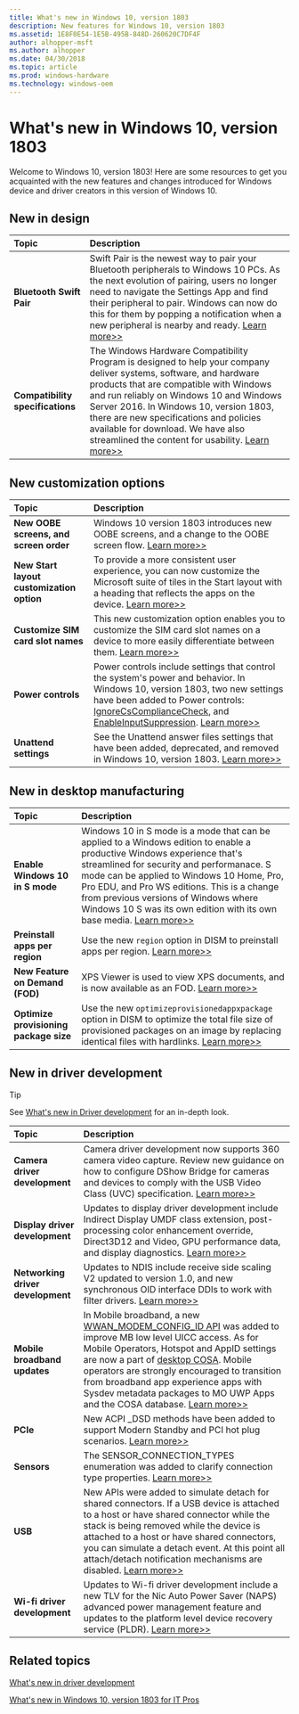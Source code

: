 ```yaml
---
title: What's new in Windows 10, version 1803
description: New features for Windows 10, version 1803
ms.assetid: 1E8F0E54-1E5B-495B-848D-260620C7DF4F
author: alhopper-msft
ms.author: alhopper
ms.date: 04/30/2018
ms.topic: article
ms.prod: windows-hardware
ms.technology: windows-oem
---
```

# What's new in Windows 10, version 1803

Welcome to Windows 10, version 1803! Here are some resources to get you acquainted with the new features and changes introduced for Windows device and driver creators in this version of Windows 10.

## New in design

| Topic                                      | Description                                                                                             |
|:-------------------------------------------|:--------------------------------------------------------------------------------------------------------|
| **Bluetooth Swift Pair**                   | Swift Pair is the newest way to pair your Bluetooth peripherals to Windows 10 PCs. As the next evolution of pairing, users no longer need to navigate the Settings App and find their peripheral to pair. Windows can now do this for them by popping a notification when a new peripheral is nearby and ready. [Learn more>>](https://docs.microsoft.com/en-us/windows-hardware/design/component-guidelines/bluetooth-swift-pair) |
| **Compatibility specifications**           | The Windows Hardware Compatibility Program is designed to help your company deliver systems, software, and hardware products that are compatible with Windows and run reliably on Windows 10 and Windows Server 2016. In Windows 10, version 1803, there are new specifications and policies available for download. We have also streamlined the content for usability. [Learn more>>](https://docs.microsoft.com/en-us/windows-hardware/design/compatibility/whcp-specifications-policies)    |

## New customization options

| Topic                                      | Description                                                                                             |
|:-------------------------------------------|:--------------------------------------------------------------------------------------------------------|
| **New OOBE screens, and screen order**     | Windows 10 version 1803 introduces new OOBE screens, and a change to the OOBE screen flow. [Learn more>>](https://docs.microsoft.com/windows-hardware/customize/desktop/customize-oobe)   |
| **New Start layout customization option**  | To provide a more consistent user experience, you can now customize the Microsoft suite of tiles in the Start layout with a heading that reflects the apps on the device. [Learn more>>](https://docs.microsoft.com/windows-hardware/customize/desktop/customize-start-layout)   |
| **Customize SIM card slot names**          | This new customization option enables you to customize the SIM card slot names on a device to more easily differentiate between them. [Learn more>>](https://docs.microsoft.com/windows-hardware/customize/desktop/customize-sim-card-slot-names)  |
| **Power controls**                         | Power controls include settings that control the system's power and behavior. In Windows 10, version 1803, two new settings have been added to Power controls: [IgnoreCsComplianceCheck](https://docs.microsoft.com/windows-hardware/customize/power-settings/power-controls-ignorecscompliancecheck), and [EnableInputSuppression](https://docs.microsoft.com/windows-hardware/customize/power-settings/power-controls-enableinputsuppression). [Learn more>>](https://docs.microsoft.com/windows-hardware/customize/power-settings/power-controls)  |
| **Unattend settings**                      | See the Unattend answer files settings that have been added, deprecated, and removed in Windows 10, version 1803. [Learn more>>](https://docs.microsoft.com/windows-hardware/customize/desktop/unattend/changed-answer-file-settings-for-windows-10-build-1803) |

## New in desktop manufacturing

| Topic                                      | Description                                                                                             |
|:-------------------------------------------|:--------------------------------------------------------------------------------------------------------|
| **Enable Windows 10 in S mode**            | Windows 10 in S mode is a mode that can be applied to a Windows edition to enable a productive Windows experience that's streamlined for security and performanace. S mode can be applied to Windows 10 Home, Pro, Pro EDU, and Pro WS editions. This is a change from previous versions of Windows where Windows 10 S was its own edition with its own base media. [Learn more>>](https://docs.microsoft.com/windows-hardware/manufacture/desktop/windows-10-s-overview)                     |
| **Preinstall apps per region**            | Use the new `region` option in DISM to preinstall apps per region. [Learn more>>](https://docs.microsoft.com/windows-hardware/manufacture/desktop/preinstall-apps-using-dism) |
| **New Feature on Demand (FOD)**           | XPS Viewer is used to view XPS documents, and is now available as an FOD. [Learn more>>](https://docs.microsoft.com/windows-hardware/manufacture/desktop/features-on-demand-non-language-fod)                    |
| **Optimize provisioning package size**    | Use the new `optimizeprovisionedappxpackage` option in DISM to optimize the total file size of provisioned packages on an image by replacing identical files with hardlinks. [Learn more>>](https://docs.microsoft.com/windows-hardware/manufacture/desktop/dism-app-package--appx-or-appxbundle--servicing-command-line-options)  |

## New in driver development

> [!Tip]
> See [What's new in Driver development](https://docs.microsoft.com/windows-hardware/drivers/what-s-new-in-driver-development) for an in-depth look.

| Topic                                      | Description                                                                                             |
|:-------------------------------------------|:--------------------------------------------------------------------------------------------------------|
| **Camera driver development**              | Camera driver development now supports 360 camera video capture. Review new guidance on how to configure DShow Bridge for cameras and devices to comply with the USB Video Class (UVC) specification. [Learn more>>](https://docs.microsoft.com/windows-hardware/drivers/stream/dshow-bridge-implementation-guidance-for-usb-video-class-devices) |
| **Display driver development**             | Updates to display driver development include Indirect Display UMDF class extension, post-processing color enhancement override, Direct3D12 and Video, GPU performance data, and display diagnostics. [Learn more>>](https://docs.microsoft.com/windows-hardware/drivers/what-s-new-in-driver-development#a-href-idversion-1803awhats-new-in-windows-10-version-1803-latest)  |
| **Networking driver development**          | Updates to NDIS include receive side scaling V2 updated to version 1.0, and new synchronous OID interface DDIs to work with filter drivers. [Learn more>>](https://docs.microsoft.com/windows-hardware/drivers/network/receive-side-scaling-version-2-rssv2-in-ndis-6-80) |
| **Mobile broadband updates**               | In Mobile broadband, a new [WWAN_MODEM_CONFIG_ID API](https://docs.microsoft.com/windows-hardware/drivers/ddi/content/wwan/ns-wwan-_wwan_modem_config_id) was added to improve MB low level UICC access. As for Mobile Operators, Hotspot and AppID settings are now a part of [desktop COSA](https://docs.microsoft.com/windows-hardware/drivers/mobilebroadband/desktop-cosa-apn-database-settings#desktop-cosa-only-settings). Mobile operators are strongly encouraged to transition from broadband app experience apps with Sysdev metadata packages to MO UWP Apps and the COSA database. [Learn more>>](https://docs.microsoft.com/windows-hardware/drivers/mobilebroadband/desktop-cosa-apn-database-settings#desktop-cosa-only-settings)    |
| **PCIe**                                  | New ACPI _DSD methods have been added to support Modern Standby and PCI hot plug scenarios. [Learn more>>](https://docs.microsoft.com/windows-hardware/drivers/pci/dsd-for-pcie-root-ports)    |
| **Sensors**                               | The SENSOR_CONNECTION_TYPES enumeration was added to clarify connection type properties. [Learn more>>](https://docs.microsoft.com/windows-hardware/drivers/ddi/content/sensorsdef/ne-sensorsdef-sensor_connection-types)  |
| **USB**                                   | New APIs were added to simulate detach for shared connectors. If a USB device is attached to a host or have shared connector while the stack is being removed while the device is attached to a host or have shared connectors, you can simulate a detach event. At this point all attach/detach notification mechanisms are disabled. [Learn more>>](https://docs.microsoft.com/windows-hardware/drivers/ddi/content/ufxclient/nf-ufxclient-ufxdevicenotifyfinalexit)       |
| **Wi-fi driver development**              | Updates to Wi-fi driver development include a new TLV for the Nic Auto Power Saver (NAPS) advanced power management feature and updates to the platform level device recovery service (PLDR). [Learn more>>](https://docs.microsoft.com/windows-hardware/drivers/network/wdi-tlv-os-power-management-features)    |

## Related topics

[What's new in driver development](https://docs.microsoft.com/windows-hardware/drivers/what-s-new-in-driver-development)

[What's new in Windows 10, version 1803 for IT Pros](https://docs.microsoft.com/windows/whats-new/whats-new-windows-10-version-1803)
